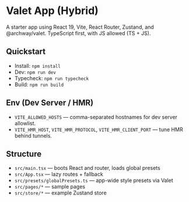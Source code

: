# Valet App (Hybrid)

A starter app using React 19, Vite, React Router, Zustand, and @archway/valet.
TypeScript first, with JS allowed (TS + JS).

## Quickstart

- Install: `npm install`
- Dev: `npm run dev`
- Typecheck: `npm run typecheck`
- Build: `npm run build`

## Env (Dev Server / HMR)

- `VITE_ALLOWED_HOSTS` — comma-separated hostnames for dev server allowlist.
- `VITE_HMR_HOST`, `VITE_HMR_PROTOCOL`, `VITE_HMR_CLIENT_PORT` — tune HMR behind tunnels.

## Structure

- `src/main.tsx` — boots React and router, loads global presets
- `src/App.tsx` — lazy routes + fallback
- `src/presets/globalPresets.ts` — app-wide style presets via Valet
- `src/pages/*` — sample pages
- `src/store/*` — example Zustand store


